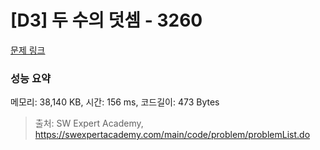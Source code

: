 # [D3] 두 수의 덧셈 - 3260 

[문제 링크](https://swexpertacademy.com/main/code/problem/problemDetail.do?contestProbId=AWBC1lOad9IDFAWr) 

### 성능 요약

메모리: 38,140 KB, 시간: 156 ms, 코드길이: 473 Bytes



> 출처: SW Expert Academy, https://swexpertacademy.com/main/code/problem/problemList.do